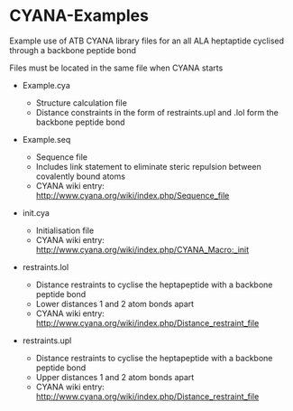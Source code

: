 # CYANA-Examples
Example use of ATB CYANA library files for an all ALA heptaptide cyclised through a backbone peptide bond

Files must be located in the same file when CYANA starts

  - Example.cya
      - Structure calculation file
      - Distance constraints in the form of restraints.upl and .lol form the backbone peptide bond
     
   - Example.seq
      - Sequence file
      - Includes link statement to eliminate steric repulsion between covalently bound atoms
      - CYANA wiki entry: http://www.cyana.org/wiki/index.php/Sequence_file

  - init.cya
      - Initialisation file
      - CYANA wiki entry: http://www.cyana.org/wiki/index.php/CYANA_Macro:_init

  - restraints.lol
      - Distance restraints to cyclise the heptapeptide with a backbone peptide bond
      - Lower distances 1 and 2 atom bonds apart 
      - CYANA wiki entry: http://www.cyana.org/wiki/index.php/Distance_restraint_file

  - restraints.upl
      - Distance restraints to cyclise the heptapeptide with a backbone peptide bond
      - Upper distances 1 and 2 atom bonds apart 
      - CYANA wiki entry: http://www.cyana.org/wiki/index.php/Distance_restraint_file
